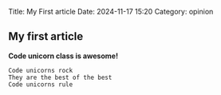 Title: My First article
Date: 2024-11-17 15:20
Category: opinion

## My first article

**Code unicorn class is awesome!**


```
Code unicorns rock
They are the best of the best
Code unicorns rule
```